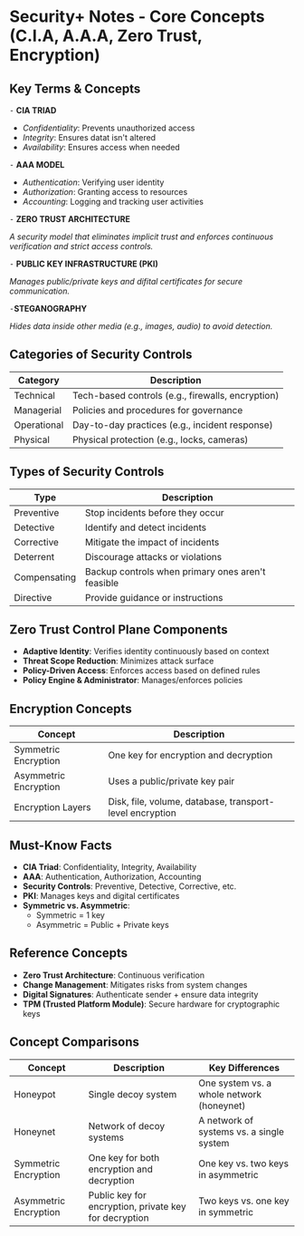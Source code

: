# Security+ Notes - Core Concepts (C.I.A, A.A.A, Zero Trust, Encryption) 

## Key Terms & Concepts

⁃ **CIA TRIAD**
- *Confidentiality*: Prevents unauthorized access
- *Integrity*: Ensures datat isn't altered
- *Availability*: Ensures access when needed

⁃ **AAA MODEL**
- *Authentication*: Verifying user identity
- *Authorization*: Granting access to resources
- *Accounting*: Logging and tracking user activities

⁃ **ZERO TRUST ARCHITECTURE** 

*A security model that eliminates implicit trust and enforces continuous verification and strict access controls.* 

⁃ **PUBLIC KEY INFRASTRUCTURE (PKI)**

*Manages public/private keys and difital certificates for secure communication.*

⁃**STEGANOGRAPHY**

*Hides data inside other media (e.g., images, audio) to avoid detection.*

## Categories of Security Controls
| Category    | Description                                       |
|-------------|---------------------------------------------------|
| Technical   | Tech-based controls (e.g., firewalls, encryption) |
| Managerial  | Policies and procedures for governance            |
| Operational | Day-to-day practices (e.g., incident response)    |
| Physical    | Physical protection (e.g., locks, cameras)        |

## Types of Security Controls

| Type         | Description                                           |
|--------------|-------------------------------------------------------|
| Preventive   | Stop incidents before they occur                      |
| Detective    | Identify and detect incidents                         |
| Corrective   | Mitigate the impact of incidents                      |
| Deterrent    | Discourage attacks or violations                      |
| Compensating | Backup controls when primary ones aren't feasible     |
| Directive    | Provide guidance or instructions                      |

## Zero Trust Control Plane Components

- **Adaptive Identity**: Verifies identity continuously based on context  
- **Threat Scope Reduction**: Minimizes attack surface  
- **Policy-Driven Access**: Enforces access based on defined rules  
- **Policy Engine & Administrator**: Manages/enforces policies


## Encryption Concepts

| Concept               | Description                                               |
|------------------------|-----------------------------------------------------------|
| Symmetric Encryption   | One key for encryption and decryption                     |
| Asymmetric Encryption  | Uses a public/private key pair                            |
| Encryption Layers      | Disk, file, volume, database, transport-level encryption  |



## Must-Know Facts

- **CIA Triad**: Confidentiality, Integrity, Availability  
- **AAA**: Authentication, Authorization, Accounting  
- **Security Controls**: Preventive, Detective, Corrective, etc.  
- **PKI**: Manages keys and digital certificates  
- **Symmetric vs. Asymmetric**:  
  - Symmetric = 1 key  
  - Asymmetric = Public + Private keys



## Reference Concepts

- **Zero Trust Architecture**: Continuous verification  
- **Change Management**: Mitigates risks from system changes  
- **Digital Signatures**: Authenticate sender + ensure data integrity  
- **TPM (Trusted Platform Module)**: Secure hardware for cryptographic keys



## Concept Comparisons

| Concept              | Description                                      | Key Differences                         |
|----------------------|--------------------------------------------------|------------------------------------------|
| Honeypot             | Single decoy system                              | One system vs. a whole network (honeynet) |
| Honeynet             | Network of decoy systems                         | A network of systems vs. a single system                                         |
| Symmetric Encryption | One key for both encryption and decryption       | One key vs. two keys in asymmetric       |
| Asymmetric Encryption| Public key for encryption, private key for decryption | Two keys vs. one key in symmetric     |
